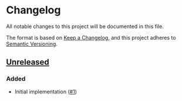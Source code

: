 # Changelog
All notable changes to this project will be documented in this file.

The format is based on [Keep a Changelog](https://keepachangelog.com/en/1.0.0/),
and this project adheres to [Semantic Versioning](https://semver.org/spec/v2.0.0.html).

## [Unreleased]
### Added

- Initial implementation ([#1])

[Unreleased]: https://github.com/appuio/component-openshift4-console/compare/3f37209ff2a738b0faec93049c221e0ca0dbc034...HEAD

[#1]: https://github.com/appuio/component-openshift4-console/pull/1
